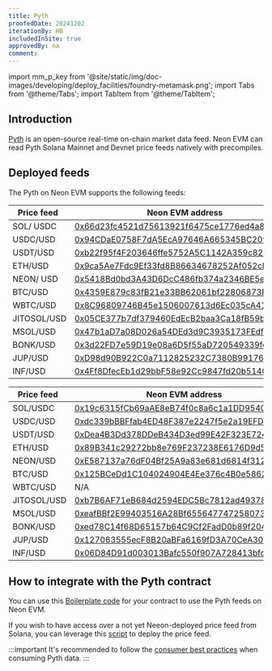 ```yaml
---
title: Pyth
proofedDate: 20241202
iterationBy: HB
includedInSite: true
approvedBy: na
comment:
---
```


import mm_p_key from '@site/static/img/doc-images/developing/deploy_facilities/foundry-metamask.png';
import Tabs from '@theme/Tabs';
import TabItem from '@theme/TabItem';

## Introduction

[Pyth](https://pyth.network/) is an open-source real-time on-chain market data feed. Neon EVM can read Pyth Solana Mainnet and Devnet price feeds natively with precompiles.


## Deployed feeds

The Pyth on Neon EVM supports the following feeds:

<Tabs>

  <TabItem value="Mainnet" label="Mainnet">

| <div style="width:100px">Price feed</div> | Neon EVM address | Price feed ID |
| ------- | --- | --- |
| SOL/ USDC | [0x66d23fc4521d75613921f6475ce1776ed4a8f109](https://neon.blockscout.com/address/0x66d23fc4521d75613921f6475ce1776ed4a8f109) | 0xef0d8b6fda2ceba41da15d4095d1da392a0d2f8ed0c6c7bc0f4cfac8c280b56d |
| USDC/USD | [0x94CDaE0758F7dA5EcA97646A665345BC20f72D53](https://neon.blockscout.com/address/0x94CDaE0758F7dA5EcA97646A665345BC20f72D53) | 0xeaa020c61cc479712813461ce153894a96a6c00b21ed0cfc2798d1f9a9e9c94a |
| USDT/USD | [0xb22f95f4F203646ffe5752A5C1142A359c82cD47](https://neon.blockscout.com/address/0xb22f95f4F203646ffe5752A5C1142A359c82cD47) | 0x2b89b9dc8fdf9f34709a5b106b472f0f39bb6ca9ce04b0fd7f2e971688e2e53b |
| ETH/USD | [0x9ca5Ae7Fdc9Ef33fd8B86634678252Af052cF920](https://neon.blockscout.com/address/0x9ca5Ae7Fdc9Ef33fd8B86634678252Af052cF920) | 0xff61491a931112ddf1bd8147cd1b641375f79f5825126d665480874634fd0ace |
| NEON/ USD | [0x5418Bd0bd3A43D6DcC486fb374a2346BE5e07A0D](https://neon.blockscout.com/address/0x5418Bd0bd3A43D6DcC486fb374a2346BE5e07A0D) | 0xd82183dd487bef3208a227bb25d748930db58862c5121198e723ed0976eb92b7 |
| BTC/USD | [0x4359E879c83fB21e33BB62061bf22806873F06d6](https://neon.blockscout.com/address/0x4359E879c83fB21e33BB62061bf22806873F06d6) | 0xe62df6c8b4a85fe1a67db44dc12de5db330f7ac66b72dc658afedf0f4a415b43 |
| WBTC/USD | [0x8C96809746B45e1506007613d6Ec035cA41bEcB4](https://neon.blockscout.com/address/0x8C96809746B45e1506007613d6Ec035cA41bEcB4) | 0xc9d8b075a5c69303365ae23633d4e085199bf5c520a3b90fed1322a0342ffc33 |
| JITOSOL/USD | [0x05CE377b7df379460EdEcB2baa3Ca18fB59b082C](https://neon.blockscout.com/address/0x05CE377b7df379460EdEcB2baa3Ca18fB59b082C) | 0x67be9f519b95cf24338801051f9a808eff0a578ccb388db73b7f6fe1de019ffb |
| MSOL/USD | [0x47b1aD7a08D026a54DEd3d9C3935173FEdfbD2CF](https://neon.blockscout.com/address/0x47b1aD7a08D026a54DEd3d9C3935173FEdfbD2CF) | 0xc2289a6a43d2ce91c6f55caec370f4acc38a2ed477f58813334c6d03749ff2a4 |
| BONK/USD | [0x3d22FD7e59D19e08a6D5f55aD720549339fc8544](https://neon.blockscout.com/address/0x3d22FD7e59D19e08a6D5f55aD720549339fc8544) | 0x72b021217ca3fe68922a19aaf990109cb9d84e9ad004b4d2025ad6f529314419 |
| JUP/USD | [0xD98d90B922C0a7112825232C7380B99176F090A7](https://neon.blockscout.com/address/0xD98d90B922C0a7112825232C7380B99176F090A7) | 0x0a0408d619e9380abad35060f9192039ed5042fa6f82301d0e48bb52be830996 |
| INF/USD | [0x4Ff8DfecEb1d29bbF58e92Cc9847fd20b51406aD](https://neon.blockscout.com/address/0x4Ff8DfecEb1d29bbF58e92Cc9847fd20b51406aD) | 0xf51570985c642c49c2d6e50156390fdba80bb6d5f7fa389d2f012ced4f7d208f |

</TabItem>
  <TabItem value="Devnet" label="Devnet"> 

| <div style="width:100px">Price feed</div> | Neon EVM address | Price feed ID |
| ------- | --- | --- |
| SOL/USDC | [0x19c6315fCb69aAE8eB74f0c8a6c1a1DD9540F64f](https://neon.blockscout.com/address/0x19c6315fCb69aAE8eB74f0c8a6c1a1DD9540F64f) | 0xef0d8b6fda2ceba41da15d4095d1da392a0d2f8ed0c6c7bc0f4cfac8c280b56d |
| USDC/USD | [0xdc339bBBFfab4ED48F387e2247f5e2a19EFD33D1](https://neon.blockscout.com/address/0xdc339bBBFfab4ED48F387e2247f5e2a19EFD33D1) | 0xeaa020c61cc479712813461ce153894a96a6c00b21ed0cfc2798d1f9a9e9c94a |
| USDT/USD | [0xDea4B3Dd378DDeB434D3ed99E42F323E724776a8](https://neon.blockscout.com/address/0xDea4B3Dd378DDeB434D3ed99E42F323E724776a8) | 0x2b89b9dc8fdf9f34709a5b106b472f0f39bb6ca9ce04b0fd7f2e971688e2e53b |
| ETH/USD | [0x89B341c29272bb8e769F237238E6176D9d55f57e](https://neon.blockscout.com/address/0x89B341c29272bb8e769F237238E6176D9d55f57e) | 0xff61491a931112ddf1bd8147cd1b641375f79f5825126d665480874634fd0ace |
| NEON/USD | [0xE587137a76dF04Bf25A9a83e681d6814f312500f](https://neon.blockscout.com/address/0xE587137a76dF04Bf25A9a83e681d6814f312500f) | 0xd82183dd487bef3208a227bb25d748930db58862c5121198e723ed0976eb92b7 |
| BTC/USD | [0x125BCeDd1C104024904E4Ee376c4B0e58620677C](https://neon.blockscout.com/address/0x125BCeDd1C104024904E4Ee376c4B0e58620677C) | 0xe62df6c8b4a85fe1a67db44dc12de5db330f7ac66b72dc658afedf0f4a415b43 |
| WBTC/USD | N/A | 0xc9d8b075a5c69303365ae23633d4e085199bf5c520a3b90fed1322a0342ffc33 |
| JITOSOL/USD | [0xb7B6AF71eB684d2594EDC5Bc7812ad4937864561](https://neon.blockscout.com/address/0xb7B6AF71eB684d2594EDC5Bc7812ad4937864561) | 0x67be9f519b95cf24338801051f9a808eff0a578ccb388db73b7f6fe1de019ffb |
| MSOL/USD | [0xeafBBf2E99403516A28Bf6556477472580739c06](https://neon.blockscout.com/address/0xeafBBf2E99403516A28Bf6556477472580739c06) | 0xc2289a6a43d2ce91c6f55caec370f4acc38a2ed477f58813334c6d03749ff2a4 |
| BONK/USD | [0xed78C14f68D65157b64C9Cf2FadD0b89f2043eD4](https://neon.blockscout.com/address/0xed78C14f68D65157b64C9Cf2FadD0b89f2043eD4) | 0x72b021217ca3fe68922a19aaf990109cb9d84e9ad004b4d2025ad6f529314419 |
| JUP/USD | [0x127063555ecF8B20aBFa6169fD3A70CeA30e17fB](https://neon.blockscout.com/address/0x127063555ecF8B20aBFa6169fD3A70CeA30e17fB) | 0x0a0408d619e9380abad35060f9192039ed5042fa6f82301d0e48bb52be830996 |
| INF/USD | [0x06D84D91d003013Bafc550f907A728413bfdb342](https://neon.blockscout.com/address/0x06D84D91d003013Bafc550f907A728413bfdb342) | 0xf51570985c642c49c2d6e50156390fdba80bb6d5f7fa389d2f012ced4f7d208f |

  </TabItem>
</Tabs>


## How to integrate with the Pyth contract

You can use this [Boilerplate code](https://github.com/neonlabsorg/neon-contracts/blob/main/contracts/oracles/Pyth/PythAggregatorV3.sol) for your contract to use the Pyth feeds on Neon EVM.

If you wish to have access over a not yet Neeon-deployed price feed from Solana, you can leverage this [script](https://github.com/neonlabsorg/neon-contracts/blob/main/scripts/oracles/Pyth/PythAggregatorV3.js) to deploy the price feed.


:::important
It's recommended to follow the [consumer best practices](https://docs.pyth.network/documentation/pythnet-price-feeds/best-practices) when consuming Pyth data.
:::
